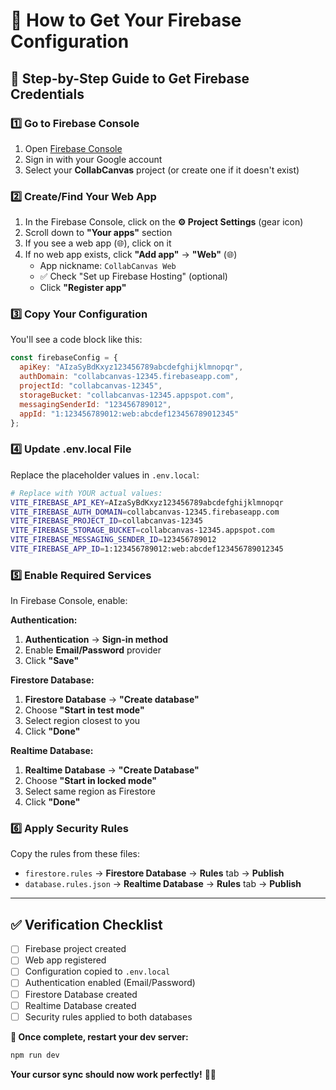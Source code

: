 # 🔑 How to Get Your Firebase Configuration

## 🎯 Step-by-Step Guide to Get Firebase Credentials

### 1️⃣ Go to Firebase Console
1. Open [Firebase Console](https://console.firebase.google.com)
2. Sign in with your Google account
3. Select your **CollabCanvas** project (or create one if it doesn't exist)

### 2️⃣ Create/Find Your Web App
1. In the Firebase Console, click on the **⚙️ Project Settings** (gear icon)
2. Scroll down to **"Your apps"** section
3. If you see a web app (🌐), click on it
4. If no web app exists, click **"Add app"** → **"Web"** (🌐)
   - App nickname: `CollabCanvas Web`
   - ✅ Check "Set up Firebase Hosting" (optional)
   - Click **"Register app"**

### 3️⃣ Copy Your Configuration
You'll see a code block like this:
```javascript
const firebaseConfig = {
  apiKey: "AIzaSyBdKxyz123456789abcdefghijklmnopqr",
  authDomain: "collabcanvas-12345.firebaseapp.com",
  projectId: "collabcanvas-12345",
  storageBucket: "collabcanvas-12345.appspot.com", 
  messagingSenderId: "123456789012",
  appId: "1:123456789012:web:abcdef123456789012345"
};
```

### 4️⃣ Update .env.local File
Replace the placeholder values in `.env.local`:

```bash
# Replace with YOUR actual values:
VITE_FIREBASE_API_KEY=AIzaSyBdKxyz123456789abcdefghijklmnopqr
VITE_FIREBASE_AUTH_DOMAIN=collabcanvas-12345.firebaseapp.com
VITE_FIREBASE_PROJECT_ID=collabcanvas-12345
VITE_FIREBASE_STORAGE_BUCKET=collabcanvas-12345.appspot.com
VITE_FIREBASE_MESSAGING_SENDER_ID=123456789012
VITE_FIREBASE_APP_ID=1:123456789012:web:abcdef123456789012345
```

### 5️⃣ Enable Required Services
In Firebase Console, enable:

**Authentication:**
1. **Authentication** → **Sign-in method**
2. Enable **Email/Password** provider
3. Click **"Save"**

**Firestore Database:**
1. **Firestore Database** → **"Create database"**
2. Choose **"Start in test mode"**
3. Select region closest to you
4. Click **"Done"**

**Realtime Database:**
1. **Realtime Database** → **"Create Database"**  
2. Choose **"Start in locked mode"**
3. Select same region as Firestore
4. Click **"Done"**

### 6️⃣ Apply Security Rules
Copy the rules from these files:
- `firestore.rules` → **Firestore Database** → **Rules** tab → **Publish**
- `database.rules.json` → **Realtime Database** → **Rules** tab → **Publish**

---

## ✅ Verification Checklist
- [ ] Firebase project created
- [ ] Web app registered  
- [ ] Configuration copied to `.env.local`
- [ ] Authentication enabled (Email/Password)
- [ ] Firestore Database created
- [ ] Realtime Database created
- [ ] Security rules applied to both databases

**🎉 Once complete, restart your dev server:**
```bash
npm run dev
```

**Your cursor sync should now work perfectly!** 🎯✨

